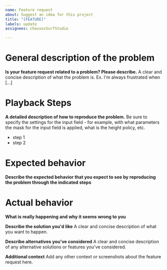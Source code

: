 ```yaml
---
name: Feature request
about: Suggest an idea for this project
title: "[FEATURE]"
labels: update
assignees: chausovSurfStudio

---
```


# General description of the problem
**Is your feature request related to a problem? Please describe.**
A clear and concise description of what the problem is. 
Ex. I'm always frustrated when [...]

# Playback Steps
**A detailed description of how to reproduce the problem.**
Be sure to specify the settings for the input field - for example, with what parameters the mask for the input field is applied, what is the height policy, etc.
- step 1
- step 2

# Expected behavior
**Describe the expected behavior that you expect to see by reproducing the problem through the indicated steps**

# Actual behavior
**What is really happening and why it seems wrong to you**

**Describe the solution you'd like**
A clear and concise description of what you want to happen.

**Describe alternatives you've considered**
A clear and concise description of any alternative solutions or features you've considered.

**Additional context**
Add any other context or screenshots about the feature request here.

